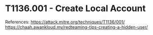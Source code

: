 # T1136.001 - Create Local Account

References:
https://attack.mitre.org/techniques/T1136/001/
https://chaah.awankloud.my/redteaming-tips-creating-a-hidden-user/